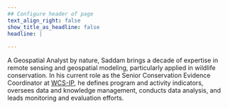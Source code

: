 ```yaml
---
## Configure header of page
text_align_right: false
show_title_as_headline: false
headline: |
  
---
```


<!-- this is a subheadline -->
A Geospatial Analyst by nature, Saddam brings a decade of expertise in remote sensing and geospatial modeling, particularly applied in wildlife conservation. In his current role as the Senior Conservation Evidence Coordinator at [WCS-IP](https://indonesia.wcs.org/en-us/), he defines program and activity indicators, oversees data and knowledge management, conducts data analysis, and leads monitoring and evaluation efforts.